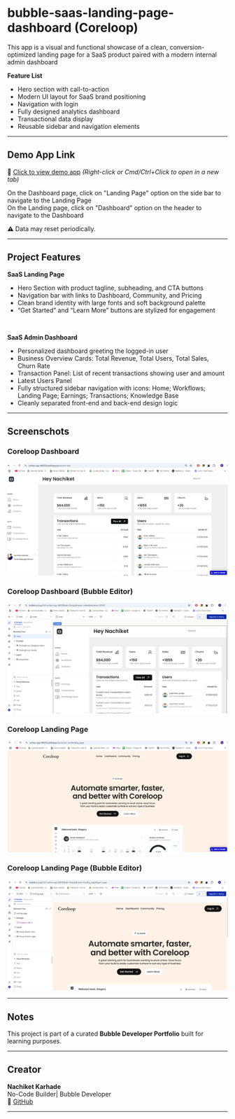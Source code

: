 # bubble-saas-landing-page-dashboard (Coreloop)
This app is a visual and functional showcase of a clean, conversion-optimized landing page for a SaaS product paired with a modern internal admin dashboard

**Feature List**

- Hero section with call-to-action
- Modern UI layout for SaaS brand positioning
- Navigation with login
- Fully designed analytics dashboard
- Transactional data display
- Reusable sidebar and navigation elements

---

## Demo App Link
🔗 [Click to view demo app](https://surface-app-86650.bubbleapps.io/version-test)
_(Right-click or Cmd/Ctrl+Click to open in a new tab)_

On the Dashboard page, click on "Landing Page" option on the side bar to navigate to the Landing Page<br>
On the Landing page, click on "Dashboard" option on the header to navigate to the Dashboard

⚠️ Data may reset periodically.

---

## Project Features

**SaaS Landing Page**
- Hero Section with product tagline, subheading, and CTA buttons
- Navigation bar with links to Dashboard, Community, and Pricing
- Clean brand identity with large fonts and soft background palette
- “Get Started” and “Learn More” buttons are stylized for engagement
<br>

**SaaS Admin Dashboard**
- Personalized dashboard greeting the logged-in user
- Business Overview Cards: Total Revenue, Total Users, Total Sales, Churn Rate
- Transaction Panel: List of recent transactions showing user and amount
- Latest Users Panel
- Fully structured sidebar navigation with icons: Home; Workflows; Landing Page; Earnings; Transactions; Knowledge Base
- Cleanly separated front-end and back-end design logic


---
## Screenschots

### Coreloop Dashboard
![Coreloop Dashboard](screenshots/Coreloop%20Dashboard.png)

### Coreloop Dashboard (Bubble Editor)
![Coreloop Dashboard (Bubble Editor)](screenshots/Coreloop%20Dashboard%20(Bubble%20Editor).png)

### Coreloop Landing Page
![Coreloop Landing Page](screenshots/Coreloop%20Landing%20Page.png)

### Coreloop Landing Page (Bubble Editor)
![Coreloop Landing Page (Bubble Editor)](screenshots/Coreloop%20Landing%20Page%20(Bubble%20Editor).png)

---

## Notes
This project is part of a curated **Bubble Developer Portfolio** built for learning purposes.

---

## Creator

**Nachiket Karhade**  
No-Code Builder| Bubble Developer
<br>
🔗 [GitHub](https://github.com/NachiketK43) 
<br>


---
